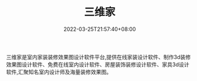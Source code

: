﻿---
weight: 
title: "三维家"
description: "三维家是室内家装装修效果图设计软件平台,提供在线家装设计软件、制作3d装修效果图设计软件、免费在线室内设计软件、房屋装饰装修设计软件、家具3d设计软件,汇聚知名室内设计师及海量装修效果图。"
date: 2022-03-25T21:57:40+08:00
lastmod: 2022-03-25T16:45:40+08:00
draft: false
authors: ["Metabd"]
featuredImage: "607.png"
link: "https://www.3vjia.com/"
tags: ["三维家","制造商"]
categories: ["navigation"]
navigation: ["制造商"]
lightgallery: true
toc: true
pinned: false
recommend: false
recommend1: false
---
三维家是室内家装装修效果图设计软件平台,提供在线家装设计软件、制作3d装修效果图设计软件、免费在线室内设计软件、房屋装饰装修设计软件、家具3d设计软件,汇聚知名室内设计师及海量装修效果图。

